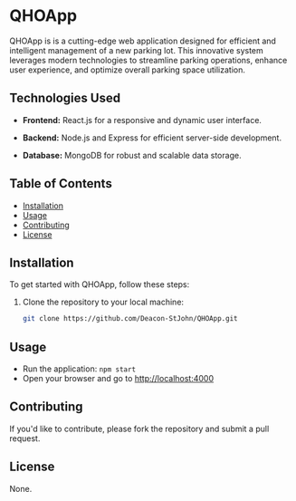 # QHOApp

QHOApp is is a cutting-edge web application designed for efficient and intelligent management of a new parking lot. This innovative system leverages modern technologies to streamline parking operations, enhance user experience, and optimize overall parking space utilization.

## Technologies Used

- **Frontend:** React.js for a responsive and dynamic user interface.
  
- **Backend:** Node.js and Express for efficient server-side development.

- **Database:** MongoDB for robust and scalable data storage.

## Table of Contents
- [Installation](#installation)
- [Usage](#usage)
- [Contributing](#contributing)
- [License](#license)

## Installation

To get started with QHOApp, follow these steps:

1. Clone the repository to your local machine:
   ```bash
   git clone https://github.com/Deacon-StJohn/QHOApp.git

## Usage

- Run the application: `npm start`
- Open your browser and go to [http://localhost:4000](http://localhost:4000)

## Contributing

If you'd like to contribute, please fork the repository and submit a pull request.

## License

None.